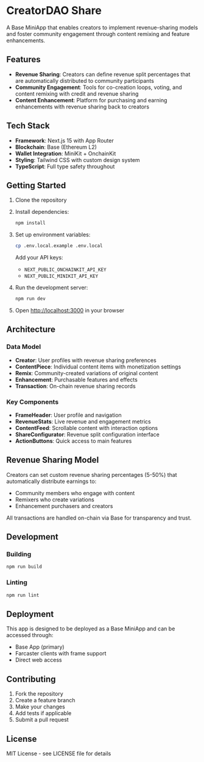 # CreatorDAO Share

A Base MiniApp that enables creators to implement revenue-sharing models and foster community engagement through content remixing and feature enhancements.

## Features

- **Revenue Sharing**: Creators can define revenue split percentages that are automatically distributed to community participants
- **Community Engagement**: Tools for co-creation loops, voting, and content remixing with credit and revenue sharing
- **Content Enhancement**: Platform for purchasing and earning enhancements with revenue sharing back to creators

## Tech Stack

- **Framework**: Next.js 15 with App Router
- **Blockchain**: Base (Ethereum L2)
- **Wallet Integration**: MiniKit + OnchainKit
- **Styling**: Tailwind CSS with custom design system
- **TypeScript**: Full type safety throughout

## Getting Started

1. Clone the repository
2. Install dependencies:
   ```bash
   npm install
   ```

3. Set up environment variables:
   ```bash
   cp .env.local.example .env.local
   ```
   Add your API keys:
   - `NEXT_PUBLIC_ONCHAINKIT_API_KEY`
   - `NEXT_PUBLIC_MINIKIT_API_KEY`

4. Run the development server:
   ```bash
   npm run dev
   ```

5. Open [http://localhost:3000](http://localhost:3000) in your browser

## Architecture

### Data Model
- **Creator**: User profiles with revenue sharing preferences
- **ContentPiece**: Individual content items with monetization settings
- **Remix**: Community-created variations of original content
- **Enhancement**: Purchasable features and effects
- **Transaction**: On-chain revenue sharing records

### Key Components
- **FrameHeader**: User profile and navigation
- **RevenueStats**: Live revenue and engagement metrics
- **ContentFeed**: Scrollable content with interaction options
- **ShareConfigurator**: Revenue split configuration interface
- **ActionButtons**: Quick access to main features

## Revenue Sharing Model

Creators can set custom revenue sharing percentages (5-50%) that automatically distribute earnings to:
- Community members who engage with content
- Remixers who create variations
- Enhancement purchasers and creators

All transactions are handled on-chain via Base for transparency and trust.

## Development

### Building
```bash
npm run build
```

### Linting
```bash
npm run lint
```

## Deployment

This app is designed to be deployed as a Base MiniApp and can be accessed through:
- Base App (primary)
- Farcaster clients with frame support
- Direct web access

## Contributing

1. Fork the repository
2. Create a feature branch
3. Make your changes
4. Add tests if applicable
5. Submit a pull request

## License

MIT License - see LICENSE file for details
